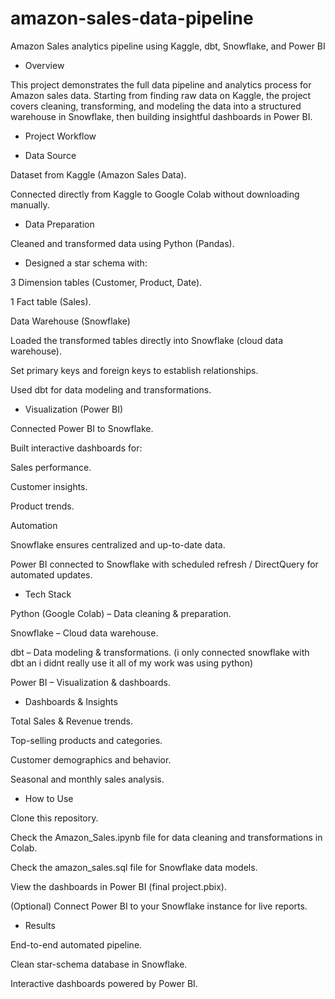 # amazon-sales-data-pipeline
Amazon Sales analytics pipeline using Kaggle, dbt, Snowflake, and Power BI

- Overview

This project demonstrates the full data pipeline and analytics process for Amazon sales data.
Starting from finding raw data on Kaggle, the project covers cleaning, transforming, and modeling the data into a structured warehouse in Snowflake, then building insightful dashboards in Power BI.

- Project Workflow

- Data Source

Dataset from Kaggle (Amazon Sales Data).

Connected directly from Kaggle to Google Colab without downloading manually.

- Data Preparation

Cleaned and transformed data using Python (Pandas).

- Designed a star schema with:

3 Dimension tables (Customer, Product, Date).

1 Fact table (Sales).

Data Warehouse (Snowflake)

Loaded the transformed tables directly into Snowflake (cloud data warehouse).

Set primary keys and foreign keys to establish relationships.

Used dbt for data modeling and transformations.

- Visualization (Power BI)

Connected Power BI to Snowflake.

Built interactive dashboards for:

Sales performance.

Customer insights.

Product trends.

Automation

Snowflake ensures centralized and up-to-date data.

Power BI connected to Snowflake with scheduled refresh / DirectQuery for automated updates.

- Tech Stack

Python (Google Colab) – Data cleaning & preparation.

Snowflake – Cloud data warehouse.

dbt – Data modeling & transformations. (i only connected snowflake with dbt an i didnt really use it all of my work was using python)

Power BI – Visualization & dashboards.

- Dashboards & Insights

Total Sales & Revenue trends.

Top-selling products and categories.

Customer demographics and behavior.

Seasonal and monthly sales analysis.

- How to Use

Clone this repository.

Check the Amazon_Sales.ipynb file for data cleaning and transformations in Colab.

Check the amazon_sales.sql file for Snowflake data models.

View the dashboards in Power BI (final project.pbix).

(Optional) Connect Power BI to your Snowflake instance for live reports.

- Results

End-to-end automated pipeline.

Clean star-schema database in Snowflake.

Interactive dashboards powered by Power BI.
